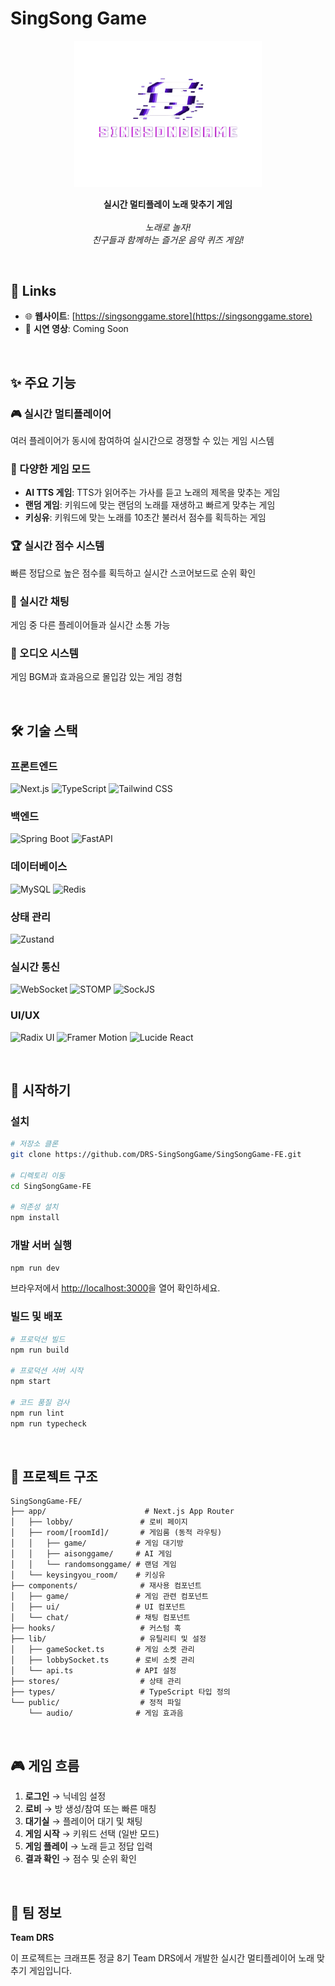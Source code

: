 # SingSong Game

<div align="center">
  <img src="public/singsonglogo.png" alt="SingSong Game Logo" width="300"/>
  
  **실시간 멀티플레이 노래 맞추기 게임**<br><br>
  _노래로 놀자!_<br>
  _친구들과 함께하는 즐거운 음악 퀴즈 게임!_
</div>

<br/>

## 🔗 Links
- 🌐 **웹사이트**: [https://singsonggame.store](https://singsonggame.store)
- 🎥 **시연 영상**: Coming Soon

<br/>

## ✨ 주요 기능

### 🎮 실시간 멀티플레이어
여러 플레이어가 동시에 참여하여 실시간으로 경쟁할 수 있는 게임 시스템

### 🎯 다양한 게임 모드
- **AI TTS 게임**: TTS가 읽어주는 가사를 듣고 노래의 제목을 맞추는 게임
- **랜덤 게임**: 키워드에 맞는 랜덤의 노래를 재생하고 빠르게 맞추는 게임
- **키싱유**: 키워드에 맞는 노래를 10초간 불러서 점수를 획득하는 게임

### 🏆 실시간 점수 시스템
빠른 정답으로 높은 점수를 획득하고 실시간 스코어보드로 순위 확인

### 💬 실시간 채팅
게임 중 다른 플레이어들과 실시간 소통 가능

### 🎼 오디오 시스템
게임 BGM과 효과음으로 몰입감 있는 게임 경험

<br/>

## 🛠 기술 스택

### 프론트엔드
![Next.js](https://img.shields.io/badge/Next.js-black?style=for-the-badge&logo=next.js&logoColor=white)
![TypeScript](https://img.shields.io/badge/TypeScript-007ACC?style=for-the-badge&logo=typescript&logoColor=white)
![Tailwind CSS](https://img.shields.io/badge/Tailwind_CSS-38B2AC?style=for-the-badge&logo=tailwind-css&logoColor=white)

### 백엔드
![Spring Boot](https://img.shields.io/badge/SpringBoot-green?style=for-the-badge&logo=SpringBoot&logoColor=white)
![FastAPI](https://img.shields.io/badge/FastAPI-009688?style=for-the-badge&logo=FastAPI&logoColor=white)

### 데이터베이스
![MySQL](https://img.shields.io/badge/mysql-4479A1?style=for-the-badge&logo=mysql&logoColor=white)
![Redis](https://img.shields.io/badge/Redis-FF4438?style=for-the-badge&logo=Redis&logoColor=white)



### 상태 관리
![Zustand](https://img.shields.io/badge/Zustand-181717?style=for-the-badge&logo=zustand&logoColor=white)


### 실시간 통신
![WebSocket](https://img.shields.io/badge/WebSocket-010101?style=for-the-badge&logo=websocket&logoColor=white)
![STOMP](https://img.shields.io/badge/STOMP-FF6B6B?style=for-the-badge)
![SockJS](https://img.shields.io/badge/SockJS-4FC08D?style=for-the-badge)

### UI/UX
![Radix UI](https://img.shields.io/badge/Radix_UI-161618?style=for-the-badge&logo=radix-ui&logoColor=white)
![Framer Motion](https://img.shields.io/badge/Framer_Motion-black?style=for-the-badge&logo=framer&logoColor=blue)
![Lucide React](https://img.shields.io/badge/Lucide-F56565?style=for-the-badge&logo=lucide&logoColor=white)

<br/>

## 🚀 시작하기

### 설치
```bash
# 저장소 클론
git clone https://github.com/DRS-SingSongGame/SingSongGame-FE.git

# 디렉토리 이동
cd SingSongGame-FE

# 의존성 설치
npm install
```

### 개발 서버 실행
```bash
npm run dev
```

브라우저에서 [http://localhost:3000](http://localhost:3000)을 열어 확인하세요.

### 빌드 및 배포
```bash
# 프로덕션 빌드
npm run build

# 프로덕션 서버 시작
npm start

# 코드 품질 검사
npm run lint
npm run typecheck
```

<br/>

## 📁 프로젝트 구조

```
SingSongGame-FE/
├── app/                      # Next.js App Router
│   ├── lobby/               # 로비 페이지
│   ├── room/[roomId]/       # 게임룸 (동적 라우팅)
│   │   ├── game/           # 게임 대기방
│   │   ├── aisonggame/     # AI 게임
│   │   └── randomsonggame/ # 랜덤 게임
│   └── keysingyou_room/    # 키싱유 
├── components/              # 재사용 컴포넌트
│   ├── game/               # 게임 관련 컴포넌트
│   ├── ui/                 # UI 컴포넌트
│   └── chat/               # 채팅 컴포넌트
├── hooks/                   # 커스텀 훅
├── lib/                     # 유틸리티 및 설정
│   ├── gameSocket.ts       # 게임 소켓 관리
│   ├── lobbySocket.ts      # 로비 소켓 관리
│   └── api.ts              # API 설정
├── stores/                  # 상태 관리
├── types/                   # TypeScript 타입 정의
└── public/                  # 정적 파일
    └── audio/              # 게임 효과음
```

<br/>

## 🎮 게임 흐름

1. **로그인** → 닉네임 설정
2. **로비** → 방 생성/참여 또는 빠른 매칭
3. **대기실** → 플레이어 대기 및 채팅
4. **게임 시작** → 키워드 선택 (일반 모드)
5. **게임 플레이** → 노래 듣고 정답 입력
6. **결과 확인** → 점수 및 순위 확인

<br/>

## 👥 팀 정보

**Team DRS**

이 프로젝트는 크래프톤 정글 8기 Team DRS에서 개발한 실시간 멀티플레이어 노래 맞추기 게임입니다.

<br/>

